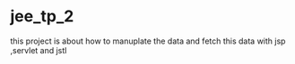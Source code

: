 # jee_tp_2
this project is about how to manuplate the data and fetch this data with jsp ,servlet and jstl 
